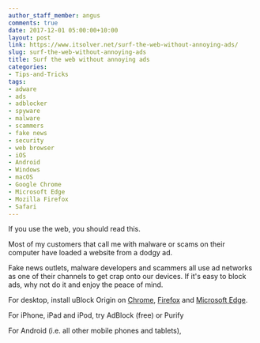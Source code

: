 ```yaml
---
author_staff_member: angus
comments: true
date: 2017-12-01 05:00:00+10:00
layout: post
link: https://www.itsolver.net/surf-the-web-without-annoying-ads/
slug: surf-the-web-without-annoying-ads
title: Surf the web without annoying ads
categories:
- Tips-and-Tricks
tags:
- adware
- ads
- adblocker
- spyware
- malware
- scammers
- fake news
- security
- web browser
- iOS
- Android
- Windows
- macOS
- Google Chrome
- Microsoft Edge
- Mozilla Firefox
- Safari
---
```


If you use the web, you should read this.

Most of my customers that call me with malware or scams on their computer have loaded a website from a dodgy ad.

Fake news outlets, malware developers and scammers all use ad networks as one of their channels to get crap onto our devices. If it's easy to block ads, why not do it and enjoy the peace of mind. 

For desktop, install uBlock Origin on [Chrome](https://chrome.google.com/webstore/detail/ublock-origin/cjpalhdlnbpafiamejdnhcphjbkeiagm), [Firefox](https://addons.mozilla.org/addon/ublock-origin/) and [Microsoft Edge](https://www.microsoft.com/store/p/app/9nblggh444l4).

For iPhone, iPad and iPod, try AdBlock (free) or Purify

For Android (i.e. all other mobile phones and tablets), 
